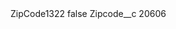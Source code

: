 <?xml version="1.0" encoding="UTF-8"?>
<CustomMetadata xmlns="http://soap.sforce.com/2006/04/metadata" xmlns:xsi="http://www.w3.org/2001/XMLSchema-instance" xmlns:xsd="http://www.w3.org/2001/XMLSchema">
    <label>ZipCode1322</label>
    <protected>false</protected>
    <values>
        <field>Zipcode__c</field>
        <value xsi:type="xsd:string">20606</value>
    </values>
</CustomMetadata>
